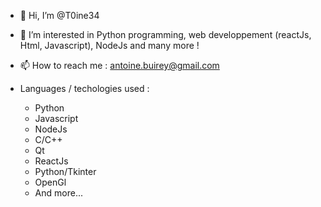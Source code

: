 - 👋 Hi, I’m @T0ine34
- 👀 I’m interested in Python programming, web developpement (reactJs, Html, Javascript), NodeJs and many more !
- 📫 How to reach me : antoine.buirey@gmail.com

- Languages / techologies used :
  - Python
  - Javascript
  - NodeJs
  - C/C++
  - Qt
  - ReactJs
  - Python/Tkinter
  - OpenGl
  - And more...

<!---
T0ine34/T0ine34 is a ✨ special ✨ repository because its `README.md` (this file) appears on your GitHub profile.
You can click the Preview link to take a look at your changes.
--->

